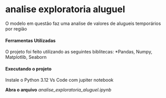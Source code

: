 # analise exploratoria aluguel
O modelo em questão faz uma analise de valores de alugueis temporários por região

#### Ferramentas Utilizadas
O projeto foi feito utilizando as seguintes biblitecas:
*Pandas, Numpy, Matplotlib, Seaborn

#### Executando o projeto
Instale o Python 3.12
Vs Code com jupiter notebook

**Abra o arquivo**
*analise_exploratoria_aluguel.ipynb*
